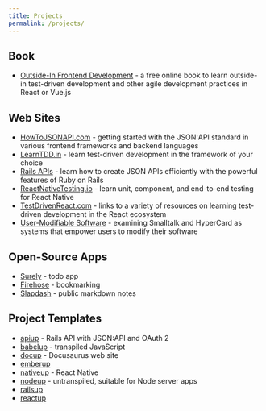 ```yaml
---
title: Projects
permalink: /projects/
---
```


## Book

* [Outside-In Frontend Development](https://outsidein.dev) - a free online book to learn outside-in test-driven development and other agile development practices in React or Vue.js

## Web Sites

* [HowToJSONAPI.com](https://howtojsonapi.com) - getting started with the JSON:API standard in various frontend frameworks and backend languages
* [LearnTDD.in](https://learntdd.in) - learn test-driven development in the framework of your choice
* [Rails APIs](/railsapis/) - learn how to create JSON APIs efficiently with the powerful features of Ruby on Rails
* [ReactNativeTesting.io](https://reactnativetesting.io) - learn unit, component, and end-to-end testing for React Native
* [TestDrivenReact.com](https://testdrivenreact.com) - links to a variety of resources on learning test-driven development in the React ecosystem
* [User-Modifiable Software](https://usermodifiable.software/) - examining Smalltalk and HyperCard as systems that empower users to modify their software

## Open-Source Apps

* [Surely](https://github.com/CodingItWrong/surely-expo) - todo app
* [Firehose](https://github.com/CodingItWrong/firehose-expo) - bookmarking
* [Slapdash](https://github.com/CodingItWrong/slapdash) - public markdown notes

## Project Templates

* [apiup](https://github.com/CodingItWrong/apiup) - Rails API with JSON:API and OAuth 2
* [babelup](https://github.com/CodingItWrong/babelup) - transpiled JavaScript
* [docup](https://github.com/CodingItWrong/docup) - Docusaurus web site
* [emberup](https://github.com/CodingItWrong/emberup)
* [nativeup](https://github.com/CodingItWrong/nativeup) - React Native
* [nodeup](https://github.com/CodingItWrong/nodeup) - untranspiled, suitable for Node server apps
* [railsup](https://github.com/CodingItWrong/rails-template)
* [reactup](https://github.com/CodingItWrong/reactup)
